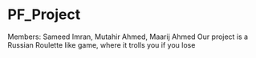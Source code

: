 # PF_Project
Members:
Sameed Imran, Mutahir Ahmed, Maarij Ahmed
Our project is a Russian Roulette like game, where it trolls you if you lose
